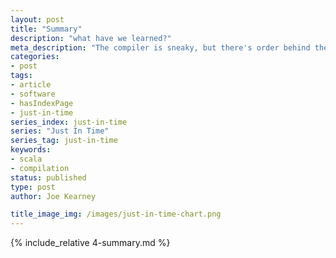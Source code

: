```yaml
---
layout: post
title: "Summary"
description: "what have we learned?"
meta_description: "The compiler is sneaky, but there's order behind the magic of the JVM"
categories:
- post
tags:
- article
- software
- hasIndexPage
- just-in-time
series_index: just-in-time
series: "Just In Time"
series_tag: just-in-time
keywords:
- scala
- compilation
status: published
type: post
author: Joe Kearney

title_image_img: /images/just-in-time-chart.png
---
```


{% include_relative 4-summary.md %}
